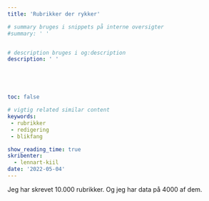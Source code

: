 ```yaml
---
title: 'Rubrikker der rykker'

# summary bruges i snippets på interne oversigter
#summary: ' '


# description bruges i og:description
description: ' '





toc: false

# vigtig related similar content
keywords:
 - rubrikker
 - redigering
 - blikfang

show_reading_time: true
skribenter:
  - lennart-kiil
date: '2022-05-04'
---
```


Jeg har skrevet 10.000 rubrikker. Og jeg har data på 4000 af dem.
